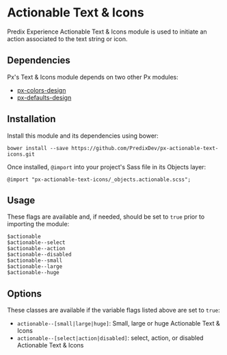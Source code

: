 # Actionable Text &#38; Icons

Predix Experience Actionable Text &#38; Icons module is used to initiate an action associated to the text string or icon.


## Dependencies

Px's Text &#38; Icons module depends on two other Px modules:

* [px-colors-design](https://github.com/PredixDev/px-colors-design)
* [px-defaults-design](https://github.com/PredixDev/px-defaults-design)


## Installation

Install this module and its dependencies using bower:

    bower install --save https://github.com/PredixDev/px-actionable-text-icons.git

Once installed, `@import` into your project's Sass file in its Objects layer:

    @import "px-actionable-text-icons/_objects.actionable.scss";

## Usage

These flags are available and, if needed, should be set to `true` prior to importing the module:

    $actionable  
    $actionable--select  
    $actionable--action  
    $actionable--disabled  
    $actionable--small  
    $actionable--large  
    $actionable--huge  

## Options

These classes are available if the variable flags listed above are set to `true`:

* `actionable--[small|large|huge]`: Small, large or huge Actionable Text &#38; Icons
* `actionable--[select|action|disabled]`: select, action, or disabled Actionable Text &#38; Icons
